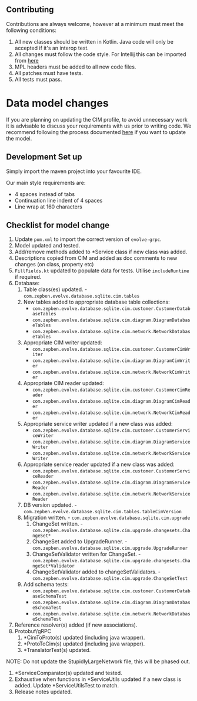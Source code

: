 ## Contributing ##

Contributions are always welcome, however at a minimum must meet the following conditions:

1. All new classes should be written in Kotlin. Java code will only be accepted if it's an interop test.
2. All changes must follow the code style. For Intellij this can be imported from [here](TODO)
3. MPL headers must be added to all new code files.
4. All patches must have tests.
5. All tests must pass.

# Data model changes #

If you are planning on updating the CIM profile, to avoid unnecessary work it is advisable to discuss your requirements
with us prior to writing code. We recommend following the process documented [here](TODO) if you want to update the model.

## Development Set up ##

Simply import the maven project into your favourite IDE.

Our main style requirements are:
- 4 spaces instead of tabs
- Continuation line indent of 4 spaces
- Line wrap at 160 characters

## Checklist for model change ##

1. Update `pom.xml` to import the correct version of `evolve-grpc`.
2. Model updated and tested.
3. Add/remove methods added to *Service class if new class was added.
4. Descriptions copied from CIM and added as doc comments to new changes (on class, property etc)
5. `FillFields.kt` updated to populate data for tests. Utilise `includeRuntime` if required.
6. Database:
   1. Table class(es) updated. - `com.zepben.evolve.database.sqlite.cim.tables`
   2. New tables added to appropriate database table collections:
      * `com.zepben.evolve.database.sqlite.cim.customer.CustomerDatabaseTables`
      * `com.zepben.evolve.database.sqlite.cim.diagram.DiagramDatabaseTables`
      * `com.zepben.evolve.database.sqlite.cim.network.NetworkDatabaseTables`
   3. Appropriate CIM writer updated:
      * `com.zepben.evolve.database.sqlite.cim.customer.CustomerCimWriter`
      * `com.zepben.evolve.database.sqlite.cim.diagram.DiagramCimWriter`
      * `com.zepben.evolve.database.sqlite.cim.network.NetworkCimWriter`
   4. Appropriate CIM reader updated:
      * `com.zepben.evolve.database.sqlite.cim.customer.CustomerCimReader`
      * `com.zepben.evolve.database.sqlite.cim.diagram.DiagramCimReader`
      * `com.zepben.evolve.database.sqlite.cim.network.NetworkCimReader`
   5. Appropriate service writer updated if a new class was added:
      * `com.zepben.evolve.database.sqlite.cim.customer.CustomerServiceWriter`
      * `com.zepben.evolve.database.sqlite.cim.diagram.DiagramServiceWriter`
      * `com.zepben.evolve.database.sqlite.cim.network.NetworkServiceWriter`
   6. Appropriate service reader updated if a new class was added:
      * `com.zepben.evolve.database.sqlite.cim.customer.CustomerServiceReader`
      * `com.zepben.evolve.database.sqlite.cim.diagram.DiagramServiceReader`
      * `com.zepben.evolve.database.sqlite.cim.network.NetworkServiceReader`
   7. DB version updated. - `com.zepben.evolve.database.sqlite.cim.tables.tableCimVersion`
   8. Migration written. - `com.zepben.evolve.database.sqlite.cim.upgrade`
       1. ChangeSet written. - `com.zepben.evolve.database.sqlite.cim.upgrade.changesets.ChangeSet*`
       2. ChangeSet added to UpgradeRunner. - `com.zepben.evolve.database.sqlite.cim.upgrade.UpgradeRunner`
       3. ChangeSetValidator written for ChangeSet. - `com.zepben.evolve.database.sqlite.cim.upgrade.changesets.ChangeSet*Validator`
       4. ChangeSetValidator added to changeSetValidators. - `com.zepben.evolve.database.sqlite.cim.upgrade.ChangeSetTest`
   9. Add schema tests:
      * `com.zepben.evolve.database.sqlite.cim.customer.CustomerDatabaseSchemaTest`
      * `com.zepben.evolve.database.sqlite.cim.diagram.DiagramDatabaseSchemaTest`
      * `com.zepben.evolve.database.sqlite.cim.network.NetworkDatabaseSchemaTest`
7. Reference resolver(s) added (if new associations).
8. Protobuf/gRPC
    1. *CimToProto(s) updated (including java wrapper).
    2. *ProtoToCim(s) updated (including java wrapper).
    3. *TranslatorTest(s) updated.

NOTE: Do not update the StupidlyLargeNetwork file, this will be phased out.

1. *ServiceComparator(s) updated and tested.
2. Exhaustive when functions in *ServiceUtils updated if a new class is added. Update *ServiceUtilsTest to match.
3. Release notes updated.
